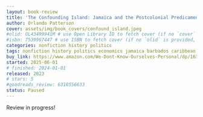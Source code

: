 ```yaml
---
layout: book-review
title: 'The Confounding Island: Jamaica and the Postcolonial Predicament'
author: Orlando Patterson
cover: assets/img/book_covers/confound_island.jpeg
#olid: OL43499941M # use Open Library ID to fetch cover (if no `cover` is provided)
#isbn: 7539967447 # use ISBN to fetch cover (if no `olid` is provided, dashes are optional)
categories: nonfiction history politics
tags: nonfiction history politics economics jamaica barbados caribbean
buy_link: https://www.amazon.com/We-Dont-Know-Ourselves-Personal/dp/1631496530
started: 2025-06-01
# finished: 2024-01-01
released: 2023
# stars: 5
#goodreads_review: 6318556633
status: Paused
---
```


Review in progress!
